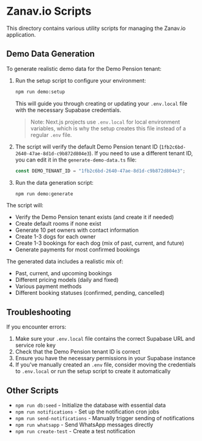 # Zanav.io Scripts

This directory contains various utility scripts for managing the Zanav.io application.

## Demo Data Generation

To generate realistic demo data for the Demo Pension tenant:

1. Run the setup script to configure your environment:

   ```bash
   npm run demo:setup
   ```

   This will guide you through creating or updating your `.env.local` file with the necessary Supabase credentials.

   > Note: Next.js projects use `.env.local` for local environment variables, which is why the setup creates this file instead of a regular `.env` file.

2. The script will verify the default Demo Pension tenant ID (`1fb2c6bd-2640-47ae-8d1d-c9b872d804e3`). If you need to use a different tenant ID, you can edit it in the `generate-demo-data.ts` file:

   ```typescript
   const DEMO_TENANT_ID = "1fb2c6bd-2640-47ae-8d1d-c9b872d804e3";
   ```

3. Run the data generation script:
   ```bash
   npm run demo:generate
   ```

The script will:

- Verify the Demo Pension tenant exists (and create it if needed)
- Create default rooms if none exist
- Generate 10 pet owners with contact information
- Create 1-3 dogs for each owner
- Create 1-3 bookings for each dog (mix of past, current, and future)
- Generate payments for most confirmed bookings

The generated data includes a realistic mix of:

- Past, current, and upcoming bookings
- Different pricing models (daily and fixed)
- Various payment methods
- Different booking statuses (confirmed, pending, cancelled)

## Troubleshooting

If you encounter errors:

1. Make sure your `.env.local` file contains the correct Supabase URL and service role key
2. Check that the Demo Pension tenant ID is correct
3. Ensure you have the necessary permissions in your Supabase instance
4. If you've manually created an `.env` file, consider moving the credentials to `.env.local` or run the setup script to create it automatically

## Other Scripts

- `npm run db:seed` - Initialize the database with essential data
- `npm run notifications` - Set up the notification cron jobs
- `npm run send-notifications` - Manually trigger sending of notifications
- `npm run whatsapp` - Send WhatsApp messages directly
- `npm run create-test` - Create a test notification
